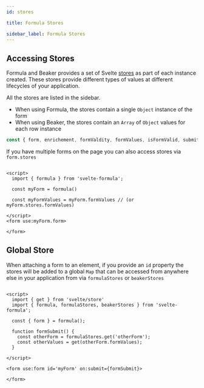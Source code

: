 ```yaml
---
id: stores

title: Formula Stores

sidebar_label: Formula Stores
---
```


## Accessing Stores

Formula and Beaker provides a set of Svelte [stores](https://svelte.dev/docs#svelte_store) as part of each instance
created. These stores provide different types of values at different lifecycles of your application.

All the stores are listed in the sidebar.

* When using Formula, the stores contain a single `Object` instance of the form
* When using Beaker, the stores contain an `Array` of `Object` values for each row instance

```javascript
const { form, enrichement, formValdity, formValues, isFormValid, submitValues, touched, validity } = formula();
```

If you have multiple forms on the page you can also access stores via `form.stores`

```svelte

<script>
  import { formula } from 'svelte-formula';

  const myForm = formula()

  const myFormValues = myForm.formValues // (or myForm.stores.formValues)

</script>
<form use:myForm.form>

</form>

```

## Global Store

When attaching a form to an element, if you provide an `id` property the stores will be added to a global `Map` that can
be accessed from anywhere else in your application from via `formulaStores` or `beakerStores`

```svelte

<script>
  import { get } from 'svelte/store'
  import { formula, formulaStores, beakerStores } from 'svelte-formula';

  const { form } = formula();

  function formSubmit() {
    const otherForm = formulaStores.get('otherForm');
    const otherValues = get(otherForm.formValues);
  }

</script>

<form use:form id='myForm' on:submit={formSubmit}>

</form>
```
